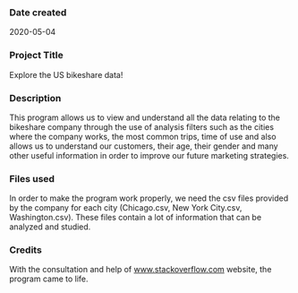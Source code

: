 ### Date created
2020-05-04
### Project Title
Explore the US bikeshare data!

### Description
This program allows us to view and understand all the data relating to the bikeshare company through the use of analysis filters such as the cities where the company works, the most common trips, time of use and also allows us to understand our customers, their age, their gender and many other useful information in order to improve our future marketing strategies.

### Files used
In order to make the program work properly, we need the csv files provided by the company for each city (Chicago.csv, New York City.csv, Washington.csv). These files contain a lot of information that can be analyzed and studied.

### Credits
With the consultation and help of www.stackoverflow.com website, the program came to life.
